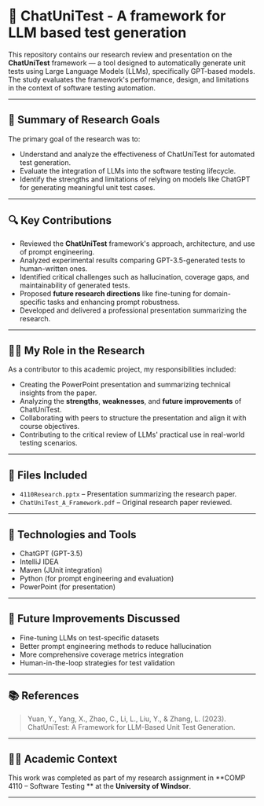 
# 🤖 ChatUniTest - A framework for LLM based test generation

This repository contains our research review and presentation on the **ChatUniTest** framework — a tool designed to automatically generate unit tests using Large Language Models (LLMs), specifically GPT-based models. The study evaluates the framework's performance, design, and limitations in the context of software testing automation.

---

## 🎯 Summary of Research Goals

The primary goal of the research was to:
- Understand and analyze the effectiveness of ChatUniTest for automated test generation.
- Evaluate the integration of LLMs into the software testing lifecycle.
- Identify the strengths and limitations of relying on models like ChatGPT for generating meaningful unit test cases.

---

## 🔍 Key Contributions

- Reviewed the **ChatUniTest** framework's approach, architecture, and use of prompt engineering.
- Analyzed experimental results comparing GPT-3.5-generated tests to human-written ones.
- Identified critical challenges such as hallucination, coverage gaps, and maintainability of generated tests.
- Proposed **future research directions** like fine-tuning for domain-specific tasks and enhancing prompt robustness.
- Developed and delivered a professional presentation summarizing the research.

---

## 👩‍💻 My Role in the Research

As a contributor to this academic project, my responsibilities included:
- Creating the PowerPoint presentation and summarizing technical insights from the paper.
- Analyzing the **strengths**, **weaknesses**, and **future improvements** of ChatUniTest.
- Collaborating with peers to structure the presentation and align it with course objectives.
- Contributing to the critical review of LLMs' practical use in real-world testing scenarios.

---

## 📂 Files Included

- `4110Research.pptx` – Presentation summarizing the research paper.
- `ChatUniTest_A_Framework.pdf` – Original research paper reviewed.

---

## 🧪 Technologies and Tools

- ChatGPT (GPT-3.5)
- IntelliJ IDEA
- Maven (JUnit integration)
- Python (for prompt engineering and evaluation)
- PowerPoint (for presentation)

---

## 🧭 Future Improvements Discussed

- Fine-tuning LLMs on test-specific datasets
- Better prompt engineering methods to reduce hallucination
- More comprehensive coverage metrics integration
- Human-in-the-loop strategies for test validation

---

## 📚 References

> Yuan, Y., Yang, X., Zhao, C., Li, L., Liu, Y., & Zhang, L. (2023). ChatUniTest: A Framework for LLM-Based Unit Test Generation. 

---

## 🧑‍🎓 Academic Context

This work was completed as part of my research assignment in **COMP 4110 – Software Testing ** at the **University of Windsor**.

---


